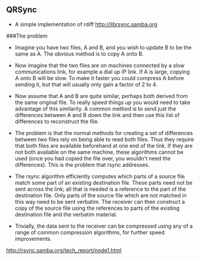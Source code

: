 ## QRSync
* A simple implementation of rdiff 
http://librsync.samba.org

###The problem

* Imagine you have two files, A and B, and you wish to update B to be the same as A. The obvious method is to copy A onto B.


* Now imagine that the two files are on machines connected by a slow communications link, for example a dial up IP link. If A is large, copying A onto B will be slow. To make it faster you could compress A before sending it, but that will usually only gain a factor of 2 to 4.


* Now assume that A and B are quite similar, perhaps both derived from the same original file. To really speed things up you would need to take advantage of this similarity. A common method is to send just the differences between A and B down the link and then use this list of differences to reconstruct the file.


* The problem is that the normal methods for creating a set of differences between two files rely on being able to read both files. Thus they require that both files are available beforehand at one end of the link. If they are not both available on the same machine, these algorithms cannot be used (once you had copied the file over, you wouldn't need the differences). This is the problem that rsync addresses.


* The rsync algorithm efficiently computes which parts of a source file match some part of an existing destination file. These parts need not be sent across the link; all that is needed is a reference to the part of the destination file. Only parts of the source file which are not matched in this way need to be sent verbatim. The receiver can then construct a copy of the source file using the references to parts of the existing destination file and the verbatim material.


* Trivially, the data sent to the receiver can be compressed using any of a range of common compression algorithms, for further speed improvements.

http://rsync.samba.org/tech_report/node1.html

